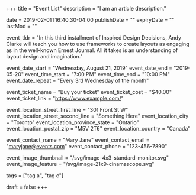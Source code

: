 +++
title = "Event List"
description = "I am an article description."

date = 2019-02-01T16:40:30-04:00
publishDate = ""
expiryDate = ""
lastMod = ""

event_tldr = "In this third installment of Inspired Design Decisions, Andy Clarke will teach you how to use frameworks to create layouts as engaging as in the well-known Ernest Journal. All it takes is an understanding of layout design and imagination."

event_date_start = "Wednesday, August 21, 2019"
event_date_end = "2019-05-20"
event_time_start = "7:00 PM"
event_time_end = "10:00 PM"
event_date_repeat = "Every 3rd Wednesday of the month"

event_ticket_name = "Buy your ticket"
event_ticket_cost = "$40.00"
event_ticket_link = "https://www.example.com/"


event_location_street_first_line = "301 Front St W"
event_location_street_second_line = "Something Here"
event_location_city = "Toronto"
event_location_province_state = "Ontario"
event_location_postal_zip = "M5V 2T6"
event_location_country = "Canada"

event_contact_name = "Mary Jane"
event_contact_email = "maryjane@events.com"
event_contact_phone = "123-456-7890"

event_image_thumbnail = "/svg/image-4x3-standard-monitor.svg"
event_image_feature = "/svg/image-21x9-cinamascope.svg"

tags = ["tag a", "tag c"]

draft = false
+++
